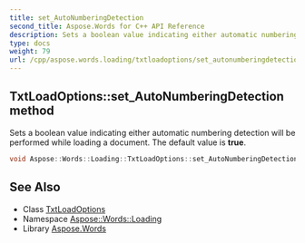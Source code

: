 ```yaml
---
title: set_AutoNumberingDetection
second_title: Aspose.Words for C++ API Reference
description: Sets a boolean value indicating either automatic numbering detection will be performed while loading a document. The default value is true.
type: docs
weight: 79
url: /cpp/aspose.words.loading/txtloadoptions/set_autonumberingdetection/
---
```

## TxtLoadOptions::set_AutoNumberingDetection method


Sets a boolean value indicating either automatic numbering detection will be performed while loading a document. The default value is **true**.

```cpp
void Aspose::Words::Loading::TxtLoadOptions::set_AutoNumberingDetection(bool value)
```

## See Also

* Class [TxtLoadOptions](../)
* Namespace [Aspose::Words::Loading](../../)
* Library [Aspose.Words](../../../)
